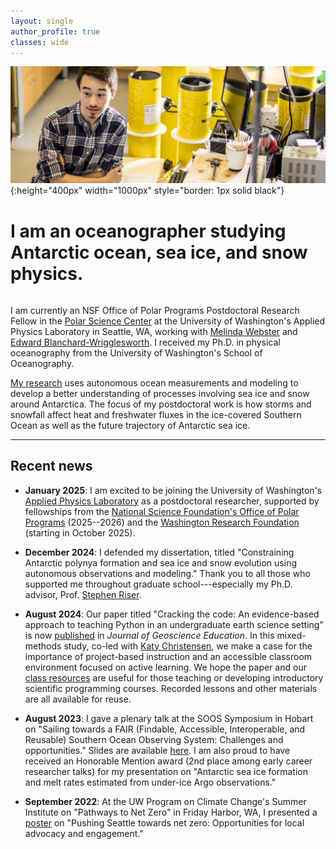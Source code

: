 ```yaml
---
layout: single
author_profile: true
classes: wide
---
```


![Myself in the Riser Argo float lab at the University of Washington (credit: Dennis Wise)](/assets/images/Riser_lab.jpg){:height="400px" width="1000px" style="border: 1px solid black"}


# I am an oceanographer studying Antarctic ocean, sea ice, and snow physics.

<hr style="height:0.5px; visibility:hidden;" />

I am currently an NSF Office of Polar Programs Postdoctoral Research Fellow in the [Polar Science Center](https://psc.apl.uw.edu) at the University of Washington's Applied Physics Laboratory in Seattle, WA, working with [Melinda Webster](https://psc.apl.uw.edu/people/investigators/melinda-webster/) and [Edward Blanchard-Wrigglesworth](https://environment.uw.edu/faculty/edward-blanchard-wrigglesworth/). I received my Ph.D. in physical oceanography from the University of Washington's School of Oceanography.

[My research](/research/) uses autonomous ocean measurements and modeling to develop a better understanding of processes involving sea ice and snow around Antarctica. The focus of my postdoctoral work is how storms and snowfall affect heat and freshwater fluxes in the ice-covered Southern Ocean as well as the future trajectory of Antarctic sea ice.

---

## Recent news

* **January 2025**: I am excited to be joining the University of Washington's [Applied Physics Laboratory](https://apl.uw.edu) as a postdoctoral researcher, supported by fellowships from the [National Science Foundation's Office of Polar Programs](https://www.nsf.gov/geo/opp/postdoctoral-awardees) (2025--2026) and the [Washington Research Foundation](https://www.wrfseattle.org/news/washington-research-foundation-awards-12-three-year-postdoctoral-fellowships/) (starting in October 2025).

* **December 2024**: I defended my dissertation, titled "Constraining Antarctic polynya formation and sea ice and snow evolution using autonomous observations and modeling." Thank you to all those who supported me throughout graduate school---especially my Ph.D. advisor, Prof. [Stephen Riser](https://environment.uw.edu/faculty/stephen-riser/).

* **August 2024**: Our paper titled "Cracking the code: An evidence-based approach to teaching Python in an undergraduate earth science setting" is now [published](https://doi.org/10.1080/10899995.2024.2384338) in *Journal of Geoscience Education*. In this mixed-methods study, co-led with [Katy Christensen](https://www.colorado.edu/instaar/katy-christensen), we make a case for the importance of project-based instruction and an accessible classroom environment focused on active learning. We hope the paper and our [class resources](https://ethan-campbell.github.io/OCEAN_215/) are useful for those teaching or developing introductory scientific programming courses. Recorded lessons and other materials are all available for reuse.

* **August 2023**: I gave a plenary talk at the SOOS Symposium in Hobart on "Sailing towards a FAIR (Findable, Accessible, Interoperable, and Reusable) Southern Ocean Observing System: Challenges and opportunities." Slides are available [here](https://drive.google.com/file/d/1_CDwI-qF09X2aAW4m-DACyvHacmdXtz1/view?usp=share_link). I am also proud to have received an Honorable Mention award (2nd place among early career researcher talks) for my presentation on "Antarctic sea ice formation and melt rates estimated from under-ice Argo observations."

* **September 2022**: At the UW Program on Climate Change's Summer Institute on "Pathways to Net Zero" in Friday Harbor, WA, I presented a [poster](https://drive.google.com/file/d/1i8ZHOGYXqMWO0tGKttS80YHMbWj5oVN6/view?usp=sharing) on "Pushing Seattle towards net zero: Opportunities for local advocacy and engagement."


<!-- Hidden below:

* **February 2022**: At the AGU Fall Meeting in December, Katy Christensen and I virtually presented a retrospective [study](https://agu.confex.com/agu/fm21/meetingapp.cgi/Paper/998855) of our redesign of OCEAN 215, our department's introductory Python course (see our [poster](https://drive.google.com/file/d/1BVnXeqSyAi4VCX5e1NwL0gk_QMHr6bHo/view?usp=sharing) here). We just learned that we received an [Outstanding Student Presentation Award](https://connect.agu.org/education/honors/educationsectionospa)!

* **January 2021**: I was selected for a three-year term as the [APECS representative](https://www.apecs.is/who-we-are/representatives.html) to the Southern Ocean Observing System (SOOS) [Weddell Sea–Dronning Maud Land Regional Working Group](http://www.soos.aq/activities/rwg/wsdml). The RWG is a multinational body that aims to coordinate observations and science in this interesting region of the Southern Ocean.

* **December 2020**: [Katy Christensen](https://www.ocean.washington.edu/home/Katy%20Christensen) and I finished co-teaching OCEAN 215, an introductory Python data analysis course. We adopted a flipped, virtual format and redesigned the course to incorporate a variety of evidence-based teaching practices. Our course website can be accessed [at this link](https://ethan-campbell.github.io/OCEAN_215/). All recorded lessons and other materials are available for reuse.

* **May 2020**: A new paper led by [Lauren von Berg](https://www.princeton.edu/news/2020/06/22/lauren-von-berg-class-2020-publishes-research-internship-studying-antarctic-sea-ice) at Princeton and [Channing Prend](https://cprend.github.io) at SIO, titled "[Weddell Sea phytoplankton blooms modulated by sea ice variability and polynya formation](https://agupubs.onlinelibrary.wiley.com/doi/10.1029/2020GL087954)," is now out in *Geophysical Research Letters*. For more details on our study, see [Research](/research/).

* **February 2020**: I'll be presenting [new work](https://agu.confex.com/agu/osm20/meetingapp.cgi/Paper/657323) on Antarctic sea ice growth and melt reconstructions using under-ice ocean observations at the Ocean Sciences Meeting in San Diego on February 21.

* **September 2019**: I discussed Weddell Sea polynyas with Dan Jones from BAS on his podcast, "Climate Scientists." Listen [here](https://anchor.fm/climate-scientists/episodes/Ethan-Campbell-e52ogj).

* **August 2019**: I'll be speaking about Weddell Sea polynyas at the [IGS](https://www.igsoc.org) Sea Ice Symposium in Winnipeg on August 23 and at the NYU Courant [AOS Colloquium](https://math.nyu.edu/dynamic/calendars/seminars/atmosphere-ocean-science-colloquium/) in New York on September 4.

* **June 2019**: My first paper as lead author, titled "[Antarctic offshore polynyas linked to Southern Hemisphere climate anomalies](https://www.nature.com/articles/s41586-019-1294-0)," is out in *Nature*. See [Research](/research/) for a summary of this study and [Publications](/publications/) for links to media coverage.

* **April 2019**: The third annual UW Program on Climate Change (PCC) Spring Symposium was organized by myself and other members of the PCC [Graduate Student Steering Committee](https://pcc.uw.edu/people/graduate-student-steering-committee/). Read my PCC blog post about the event [here](https://pcc.uw.edu/blog/2019/05/09/the-third-annual-spring-symposium-was-held-on-april-27-2019/).

* **February 2019**: A new paper led by [Earle Wilson](https://sustainability.stanford.edu/people/earle-wilson) at UW, titled "[Winter upper-ocean stability and ice&ndash;ocean feedbacks in the sea ice&ndash;covered Southern Ocean](https://journals.ametsoc.org/doi/abs/10.1175/JPO-D-18-0184.1)," is out in *Journal of Physical Oceanography*. For more details on our study, see [Research](/research/).

* **January 2019**: Throughout the next year, I will be presenting [live shows](https://pacificsciencecenter.org/visit/planetarium/) on polar oceanography in the Willard Smith Planetarium at the Pacific Science Center in Seattle. This opportunity is thanks to PacSci's Science Communication Fellowship.

-->

<!-- Global site tag (gtag.js) - Google Analytics -->
<script async src="https://www.googletagmanager.com/gtag/js?id=G-Y4L523YJ0J"></script>
<script>
  window.dataLayer = window.dataLayer || [];
  function gtag(){dataLayer.push(arguments);}
  gtag('js', new Date());

  gtag('config', 'G-Y4L523YJ0J');
</script>